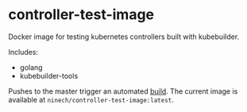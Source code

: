 # controller-test-image

Docker image for testing kubernetes controllers built with kubebuilder.

Includes:

* golang
* kubebuilder-tools

Pushes to the master trigger an automated [build](https://hub.docker.com/repository/docker/ninech/controller-test-image). The current image is available at `ninech/controller-test-image:latest`.
